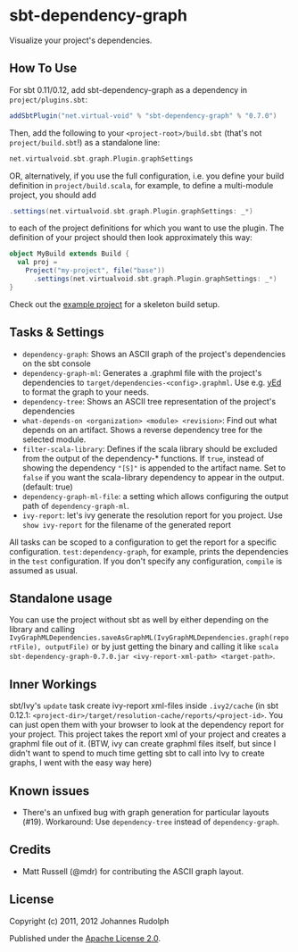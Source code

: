 sbt-dependency-graph
====================

Visualize your project's dependencies.

How To Use
----------

For sbt 0.11/0.12, add sbt-dependency-graph as a dependency in `project/plugins.sbt`:

```scala
addSbtPlugin("net.virtual-void" % "sbt-dependency-graph" % "0.7.0")
```

Then, add the following to your `<project-root>/build.sbt` (that's not `project/build.sbt`!) as a standalone line:

```scala
net.virtualvoid.sbt.graph.Plugin.graphSettings
```

OR, alternatively, if you use the full configuration, i.e. you define your build definition in `project/build.scala`, for example,
to define a multi-module project, you should add

```scala
.settings(net.virtualvoid.sbt.graph.Plugin.graphSettings: _*)
```

to each of the project definitions for which you want to use the plugin. The definition of your project should then
look approximately this way:

```scala
object MyBuild extends Build {
  val proj =
    Project("my-project", file("base"))
      .settings(net.virtualvoid.sbt.graph.Plugin.graphSettings: _*)
}
```

Check out the [example project] for a skeleton build setup.

Tasks & Settings
----------------

 * `dependency-graph`: Shows an ASCII graph of the project's dependencies on the sbt console
 * `dependency-graph-ml`: Generates a .graphml file with the project's dependencies to `target/dependencies-<config>.graphml`.
   Use e.g. [yEd](http://www.yworks.com/en/products_yed_about.html) to format the graph to your needs.
 * `dependency-tree`: Shows an ASCII tree representation of the project's dependencies
 * `what-depends-on <organization> <module> <revision>`: Find out what depends on an artifact. Shows a reverse dependency
   tree for the selected module.
 * `filter-scala-library`: Defines if the scala library should be excluded from the output of the dependency-* functions.
   If `true`, instead of showing the dependency `"[S]"` is appended to the artifact name. Set to `false` if
   you want the scala-library dependency to appear in the output. (default: true)
 * `dependency-graph-ml-file`: a setting which allows configuring the output path of `dependency-graph-ml`.
 * `ivy-report`: let's ivy generate the resolution report for you project. Use
   `show ivy-report` for the filename of the generated report

All tasks can be scoped to a configuration to get the report for a specific configuration. `test:dependency-graph`,
for example, prints the dependencies in the `test` configuration. If you don't specify any configuration, `compile` is
assumed as usual.

Standalone usage
----------------

You can use the project without sbt as well by either depending on the library and calling
`IvyGraphMLDependencies.saveAsGraphML(IvyGraphMLDependencies.graph(reportFile), outputFile)` or by just getting the binary
and calling it like `scala sbt-dependency-graph-0.7.0.jar <ivy-report-xml-path> <target-path>`.

Inner Workings
--------------

sbt/Ivy's `update` task create ivy-report xml-files inside `.ivy2/cache` (in sbt 0.12.1:
`<project-dir>/target/resolution-cache/reports/<project-id>`. You can
just open them with your browser to look at the dependency report for your project.
This project takes the report xml of your project and creates a graphml file out of it. (BTW,
ivy can create graphml files itself, but since I didn't want to spend to much time getting
sbt to call into Ivy to create graphs, I went with the easy way here)

Known issues
------------

 * There's an unfixed bug with graph generation for particular layouts (#19). Workaround:
   Use `dependency-tree` instead of `dependency-graph`.

Credits
-------

 * Matt Russell (@mdr) for contributing the ASCII graph layout.

License
-------

Copyright (c) 2011, 2012 Johannes Rudolph

Published under the [Apache License 2.0](http://en.wikipedia.org/wiki/Apache_license).

[example project]: https://gist.github.com/3106492